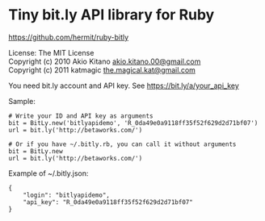 Tiny bit.ly API library for Ruby
================================
https://github.com/hermit/ruby-bitly

License: The MIT License  
Copyright (c) 2010 Akio Kitano <akio.kitano.00@gmail.com>  
Copyright (c) 2011 katmagic <the.magical.kat@gmail.com>

You need bit.ly account and API key. See https://bit.ly/a/your_api_key

Sample:

	# Write your ID and API key as arguments
	bit = BitLy.new('bitlyapidemo', 'R_0da49e0a9118ff35f52f629d2d71bf07')
	url = bit.ly('http://betaworks.com/')

	# Or if you have ~/.bitly.rb, you can call it without arguments
	bit = BitLy.new
	url = bit.ly('http://betaworks.com/')

Example of ~/.bitly.json:

	{
		"login": "bitlyapidemo",
		"api_key": "R_0da49e0a9118ff35f52f629d2d71bf07"
	}
